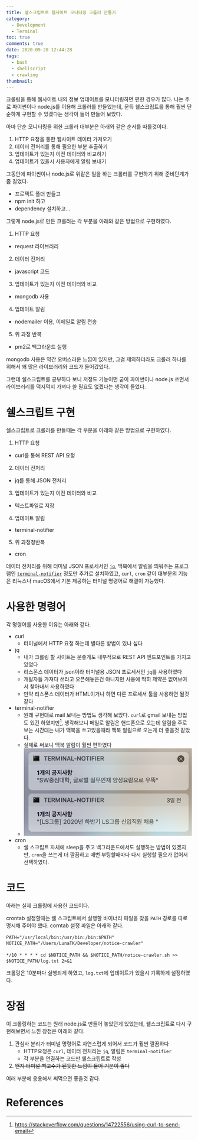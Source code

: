 ```yaml
---
title: 쉘스크립트로 웹사이트 모니터링 크롤러 만들기
category:
  - Development
  - Terminal
toc: true
comments: true
date: 2020-09-20 12:44:28
tags:
  - bash
  - shellscript
  - crawling
thumbnail:
---
```


크롤링을 통해 웹사이트 내의 정보 업데이트를 모니터링하면 편한 경우가 많다. 나는 주로 파이썬이나 node.js를 이용해 크롤러를 만들었는데, 문득 쉘스크립트를 통해 훨씬 단순하게 구현할 수 있겠다는 생각이 들어 만들어 보았다.

<!--More-->

아마 단순 모니터링을 위한 크롤러 대부분은 아래와 같은 순서를 따를것이다.

1. HTTP 요청을 통한 웹사이트 데이터 가져오기
2. 데이터 전처리를 통해 필요한 부분 추출하기
3. 업데이트가 있는지 이전 데이터와 비교하기
4. 업데이트가 있을시 사용자에게 알림 보내기


그동안에 파이썬이나 node.js로 위같은 일을 하는 크롤러를 구현하기 위해 준비단계가 좀 길었다.

- 프로젝트 폴더 만들고
- npm init 하고
- dependency 설치하고...

그렇게 node.js로 만든 크롤러는 각 부분을 아래와 같은 방법으로 구현하였다.

1. HTTP 요청
  - request 라이브러리
2. 데이터 전처리
  - javascript 코드
3. 업데이트가 있는지 이전 데이터와 비교
  - mongodb 사용
4. 업데이트 알림
  - nodemailer 이용, 이메일로 알림 전송
5. 위 과정 반복
  - pm2로 백그라운드 실행


mongodb 사용은 약간 오버스러운 느낌이 있지만, 그걸 제외하더라도 크롤러 하나를 위해서 꽤 많은 라이브러리와 코드가 들어갔었다.

그런데 쉘스크립트를 공부하다 보니 저정도 기능이면 굳이 파이썬이나 node.js 쓰면서 라이브러리를 덕지덕지 가져다 쓸 필요도 없겠다는 생각이 들었다. 

# 쉘스크립트 구현

쉘스크립트로 크롤러를 만들때는 각 부분을 아래와 같은 방법으로 구현하였다.


1. HTTP 요청
  - curl를 통해 REST API 요청
2. 데이터 전처리
  - jq를 통해 JSON 전처리
3. 업데이트가 있는지 이전 데이터와 비교
  - 텍스트파일로 저장
4. 업데이트 알림
  - terminal-notifier
5. 위 과정청반복
  - cron


데이터 전처리를 위해 터미널 JSON 프로세서인 [`jq`](https://github.com/stedolan/jq), 맥북에서 알림을 띄워주는 프로그램인 [`terminal-notifier`](https://github.com/julienXX/terminal-notifier) 정도만 추가로 설치하였고, `curl`, `cron` 같이 대부분의 기능은 리눅스나 macOS에서 기본 제공하는 터미널 명령어로 해결이 가능했다.

# 사용한 명령어

각 명령어를 사용한 이유는 아래와 같다.

- curl
  - 터미널에서 HTTP 요청 하는데 별다른 방법이 있나 싶다
- jq
  - 내가 크롤링 할 사이트는 운좋게도 내부적으로 REST API 엔드포인트를 가지고 있었다
  - 리스폰스 데이터가 json이라 터미널용 JSON 프로세서인 `jq`를 사용하였다
  - 개발자들 가져다 쓰라고 오픈해놓은건 아니지만 사용에 딱히 제약은 없어보여서 찾아내서 사용하였다
  - 만약 리스폰스 데이터가 HTML이거나 하면 다른 프로세서 툴을 사용하면 될것같다
- terminal-notifier
  - 원래 구현대로 mail 보내는 방법도 생각해 보았다. `curl`로 gmail 보내는 방법도 있긴 하였지만[^1], 생각해보니 메일로 알림은 핸드폰으로 오는데 알림을 주로 보는 시간대는 내가 맥북을 쓰고있을때라 맥북 알림으로 오는게 더 좋을것 같았다.
  - 실제로 써보니 맥북 알림이 훨씬 편하였다
  - ![](/2020/09/20/20200920-crawling-in-shellscript/notification.png)
- cron
  - 쉘 스크립트 자체에 sleep을 주고 백그라운드에서도 실행하는 방법이 있겠지만, `cron`을 쓰는게 더 깔끔하고 매번 부팅할때마다 다시 실행할 필요가 없어서 선택하였다.

# 코드

아래는 실제 크롤링에 사용한 코드이다.

<script src="https://gist.github.com/LunaTK/9c7e40a581eb0ed50c48c51ad2892650.js"></script>

crontab 설정할때는 쉘 스크립트에서 실행할 바이너리 파일을 찾을 `PATH` 경로를 따로 명시해 주어야 했다. corntab 설정 파일은 아래와 같다.

```
PATH="/usr/local/bin:/usr/bin:/bin:$PATH"
NOTICE_PATH="/Users/LunaTK/Developer/notice-crawler"

*/10 * * * * cd $NOTICE_PATH && $NOTICE_PATH/notice-crawler.sh >> $NOTICE_PATH/log.txt 2>&1
```

크롤링은 10분마다 실행되게 하였고, `log.txt`에 업데이트가 있을시 기록하게 설정하였다.

# 장점

이 크롤링하는 코드는 원래 node.js로 만들어 놓았던게 있었는데, 쉘스크립트로 다시 구현해보면서 느낀 장점은 아래와 같다.

1. 관심사 분리가 터미널 명령어로 자연스럽게 되어서 코드가 훨씬 깔끔하다
   - HTTP요청은 `curl`, 데이터 전처리는 `jq`, 알림은 `terminal-notifier`
   - 각 부분을 연결하는 코드만 쉘스크립트로 작성
2. ~~왠지 터미널 빡고수가 된듯한 느낌이 들어 기분이 좋다~~

여러 부분에 응용해서 써먹으면 좋을것 같다.

# References

[^1]: https://stackoverflow.com/questions/14722556/using-curl-to-send-email